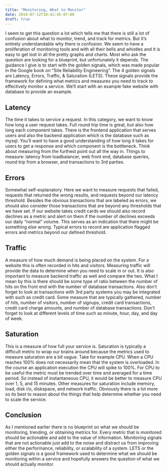 ```yaml
---
title: "Monitoring, What to Monitor"
date: 2019-07-12T10:41:45-07:00
draft: true
---
```

I seem to get this question a lot which tells me that there is still a lot of confusion about what to monitor, trend, and track for metrics. But it’s entirely understandable why there is confusion. We seem to have a proliferation of monitoring tools and with all their bells and whistles and it is easy to get lost in all the pretty graphs and charts. Most who ask the question are looking for a blueprint, but unfortunately it depends.
The guidance I give is to start with the golden signals, which was made popular in the Google book on “Site Reliability Engineering”. The 4 golden signals are Latency, Errors, Traffic, & Saturation (LETS). These signals provide the framework for defining what metrics and measures you need to track to effectively monitor a service. We’ll start with an example fake website with database to provide an example.

## Latency
The time it takes to service a request. In this category, we want to know how long a user request takes. Full round trip time is great, but also how long each component takes. There is the frontend application that serves users and also the backend application which is the database such as mysql. You’ll want to have a good understanding of how long it takes for users to get a response and which component is the bottleneck. Think about measuring from the furthest point out all the way in. Things to measure: latency from loadbalancer, web front end, database queries, round trip from a browser, and transactions to 3rd parties.

## Errors
Somewhat self-explanatory. Here we want to measure requests that failed, requests that returned the wrong results, and requests beyond our latency threshold. Besides the obvious transactions that are labeled as errors, we should also consider those transactions that are beyond any thresholds that we have set. If our website takes credit cards we should also record declines as a metric and alert on them if the number of declines exceeds our daily “normal” volume. This serves as an indication that there might be something else wrong. Typical errors to record are application flagged errors and metrics beyond our defined threshold.

## Traffic
A measure of how much demand is being placed on the system. For a website this is often recorded in hits and visitors. Measuring traffic will provide the data to determine when you need to scale in or out. It is also important to measure backend traffic as well and compare the two. What I mean by this is there should be some type of ratio between the number of hits on the front end with the number of database transactions. Also don’t forget to look at transactions with 3rd party systems you may be integrated with such as credit card. Some measure that are typically gathered, number of hits, number of visitors, number of signups, credit card transactions, credit card charge amounts, and number of database transactions. Don’t forget to look at different levels of time such as minute, hour, day, and day of week.

## Saturation
This is a measure of how full your service is. Saturation is typically a difficult metric to wrap our brains around because the metrics used to measure saturation are a bit vague. Take for example CPU. When a CPU reaches 100% does not necessarily mean that the system is overloaded. In the course an application execution the CPU will spike to 100%. For CPU to be useful the metric must be trended over time and averaged for a time period. So instead of instantaneous CPU, it would be better to measure CPU over 1, 5, and 15 minutes. Other measures for saturation include memory, load, disk i/o, diskspace, and network traffic. Obviously there is a lot more so its best to reason about the things that help determine whether you need to scale the service.

## Conclusion
As I mentioned earlier there is no blueprint on what we should be monitoring, trending, or obtaining metrics for. Every metric that is monitored should be actionable and add to the value of information. Monitoring signals that are not actionable just add to the noise and distract us from improving either the performance, reliability, or scalability of a system. LETS or the golden signals is a good framework used to determine what we should be monitoring within a service and hopefully answers the question of what we should actually monitor. 
